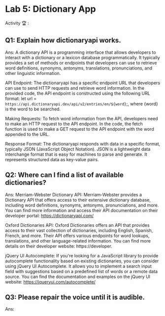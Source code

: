 # Lab 5: Dictionary App

Activity 🏆 :
## Q1: Explain how dictionaryapi works.
Ans:
A dictionary API is a programming interface that allows developers to interact with a dictionary or a lexicon database programmatically. It typically provides a set of methods or endpoints that developers can use to retrieve word definitions, synonyms, antonyms, translations, pronunciations, and other linguistic information.

API Endpoint: The dictionaryapi has a specific endpoint URL that developers can use to send HTTP requests and retrieve word information. In the provided code, the API endpoint is constructed using the following URL format:  let url = `https://api.dictionaryapi.dev/api/v2/entries/en/${word}`;, where {word} is the word to be searched.

Making Requests: To fetch word information from the API, developers need to make an HTTP request to the API endpoint. In the code, the fetch function is used to make a GET request to the API endpoint with the word appended to the URL.

Response Format: The dictionaryapi responds with data in a specific format, typically JSON (JavaScript Object Notation). JSON is a lightweight data interchange format that is easy for machines to parse and generate. It represents structured data as key-value pairs.

## Q2: Where can I find a list of available dictionaries?
Ans:
Merriam-Webster Dictionary API: Merriam-Webster provides a Dictionary API that offers access to their extensive dictionary database, including word definitions, synonyms, antonyms, pronunciations, and more. You can find more information and access their API documentation on their developer portal: https://dictionaryapi.com/

Oxford Dictionaries API: Oxford Dictionaries offers an API that provides access to their vast collection of dictionaries, including English, Spanish, French, and more. Their API offers various endpoints for word lookups, translations, and other language-related information. You can find more details on their developer website: https://developer.

jQuery UI Autocomplete: If you're looking for a JavaScript library to provide autocomplete functionality based on existing dictionaries, you can consider using jQuery UI Autocomplete. It allows you to implement a search input field with suggestions based on a predefined list of words or a remote data source. You can find the documentation and examples on the jQuery UI website: https://jqueryui.com/autocomplete/

## Q3: Please repair the voice until it is audible.
Ans:


<!--
            JavaScript adv: Lab 5
            Group:
            1. Name: SITI DZIN NORSYAFIKA BINTI MOHD ISA, Matrix No: SX220330ECJHS04, Github ID: dzinsyafika97
            2. Name: MOHAMED HARIS BIN MOHAMED MAZLAN, Matrix No: SX221954ECJHF04, Github ID: harismazlan
            3. Name: EL INSYIRAAH FATHIN BINTI AMIRUDDIN, Matrix No: SX22034ECJHS04, Github ID: elleamyr
            4. Name: MUHAMMAD FAIZ FITRI BIN MOHD NOH, Matrix No: SX220354ECJHS04, Github ID: AshuraRin
-->